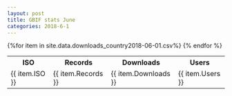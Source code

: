 ```yaml
---
layout: post
title: GBIF stats June
categories: 2018-6-1
---
```

<table><tr><th>ISO</th><th>Records</th><th>Downloads</th><th>Users</th></tr>
            {%for item in site.data.downloads_country2018-06-01.csv%}
        <tr>
            <td>{{ item.ISO }}</td>
            <td>{{ item.Records }}</td>
            <td>{{ item.Downloads }}</td>
            <td>{{ item.Users }}</td>
        </tr>
            {% endfor %}
</table>
